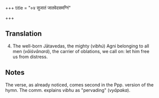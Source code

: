 +++
title = "०४ सुजातं जातवेदसमग्निं"

+++
## Translation
4. The well-born Jātavedas, the mighty (*vibhú*) Agni belonging to all  
men (*vāiśvānará*), the carrier of oblations, we call on: let him free  
us from distress.

## Notes
The verse, as already noticed, comes second in the Ppp. version of the  
hymn. The comm. explains *vibhu* as "pervading" (*vyāpaka*).
